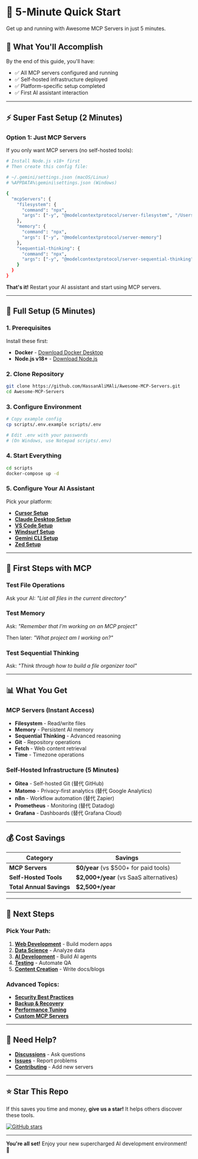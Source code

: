 # 🚀 5-Minute Quick Start

Get up and running with Awesome MCP Servers in just 5 minutes.

## 🎯 What You'll Accomplish

By the end of this guide, you'll have:
- ✅ All MCP servers configured and running
- ✅ Self-hosted infrastructure deployed
- ✅ Platform-specific setup completed
- ✅ First AI assistant interaction

---

## ⚡ Super Fast Setup (2 Minutes)

### Option 1: Just MCP Servers

If you only want MCP servers (no self-hosted tools):

```bash
# Install Node.js v18+ first
# Then create this config file:

# ~/.gemini/settings.json (macOS/Linux)
# %APPDATA%\gemini\settings.json (Windows)

{
  "mcpServers": {
    "filesystem": {
      "command": "npx",
      "args": ["-y", "@modelcontextprotocol/server-filesystem", "/Users/yourname/Projects"]
    },
    "memory": {
      "command": "npx",
      "args": ["-y", "@modelcontextprotocol/server-memory"]
    },
    "sequential-thinking": {
      "command": "npx",
      "args": ["-y", "@modelcontextprotocol/server-sequential-thinking"]
    }
  }
}
```

**That's it!** Restart your AI assistant and start using MCP servers.

---

## 🚀 Full Setup (5 Minutes)

### 1. Prerequisites

Install these first:
- **Docker** - [Download Docker Desktop](https://www.docker.com/products/docker-desktop/)
- **Node.js v18+** - [Download Node.js](https://nodejs.org/)

### 2. Clone Repository

```bash
git clone https://github.com/HassanAliMAli/Awesome-MCP-Servers.git
cd Awesome-MCP-Servers
```

### 3. Configure Environment

```bash
# Copy example config
cp scripts/.env.example scripts/.env

# Edit .env with your passwords
# (On Windows, use Notepad scripts/.env)
```

### 4. Start Everything

```bash
cd scripts
docker-compose up -d
```

### 5. Configure Your AI Assistant

Pick your platform:
- **[Cursor Setup](guides/platforms/cursor.md)**
- **[Claude Desktop Setup](guides/platforms/claude-desktop.md)**
- **[VS Code Setup](guides/platforms/vscode.md)**
- **[Windsurf Setup](guides/platforms/windsurf.md)**
- **[Gemini CLI Setup](guides/platforms/gemini-cli.md)**
- **[Zed Setup](guides/platforms/zed.md)**

---

## 🎯 First Steps with MCP

### Test File Operations
Ask your AI: *"List all files in the current directory"*

### Test Memory
Ask: *"Remember that I'm working on an MCP project"*

Then later: *"What project am I working on?"*

### Test Sequential Thinking
Ask: *"Think through how to build a file organizer tool"*

---

## 📊 What You Get

### MCP Servers (Instant Access)
- **Filesystem** - Read/write files
- **Memory** - Persistent AI memory
- **Sequential Thinking** - Advanced reasoning
- **Git** - Repository operations
- **Fetch** - Web content retrieval
- **Time** - Timezone operations

### Self-Hosted Infrastructure (5 Minutes)
- **Gitea** - Self-hosted Git (替代 GitHub)
- **Matomo** - Privacy-first analytics (替代 Google Analytics)
- **n8n** - Workflow automation (替代 Zapier)
- **Prometheus** - Monitoring (替代 Datadog)
- **Grafana** - Dashboards (替代 Grafana Cloud)

---

## 💰 Cost Savings

| Category | Savings |
|----------|---------|
| **MCP Servers** | **$0/year** (vs $500+ for paid tools) |
| **Self-Hosted Tools** | **$2,000+/year** (vs SaaS alternatives) |
| **Total Annual Savings** | **$2,500+/year** |

---

## 🚀 Next Steps

### Pick Your Path:
1. **[Web Development](guides/use-cases/web-development.md)** - Build modern apps
2. **[Data Science](guides/use-cases/data-science.md)** - Analyze data
3. **[AI Development](guides/use-cases/ai-development.md)** - Build AI agents
4. **[Testing](guides/use-cases/testing.md)** - Automate QA
5. **[Content Creation](guides/use-cases/content.md)** - Write docs/blogs

### Advanced Topics:
- **[Security Best Practices](docs/security.md)**
- **[Backup & Recovery](docs/backup.md)**
- **[Performance Tuning](docs/performance.md)**
- **[Custom MCP Servers](docs/custom-servers.md)**

---

## 🤝 Need Help?

- **[Discussions](https://github.com/HassanAliMAli/Awesome-MCP-Servers/discussions)** - Ask questions
- **[Issues](https://github.com/HassanAliMAli/Awesome-MCP-Servers/issues)** - Report problems
- **[Contributing](CONTRIBUTING.md)** - Add new servers

---

## ⭐ Star This Repo

If this saves you time and money, **give us a star!** It helps others discover these tools.

[![GitHub stars](https://img.shields.io/github/stars/HassanAliMAli/Awesome-MCP-Servers?style=social)](https://github.com/HassanAliMAli/Awesome-MCP-Servers)

---

**You're all set!** Enjoy your new supercharged AI development environment! 🚀